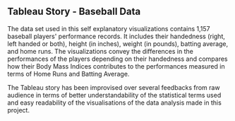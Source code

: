 ## Tableau Story - Baseball Data

The data set used in this self explanatory visualizations contains 1,157 baseball players' performance records. It includes their handedness (right, left handed or both), height (in inches), weight (in pounds), batting average, and home runs. The visualizations convey the differences in the performances of the players depending on their handedness and compares how their Body Mass Indices contributes to the performances measured in terms of Home Runs and Batting Average.

The Tableau story has been improvised over several feedbacks from raw audience in terms of better understandability of the statistical terms used and easy readability of the visualisations of the data analysis made in this project. 
